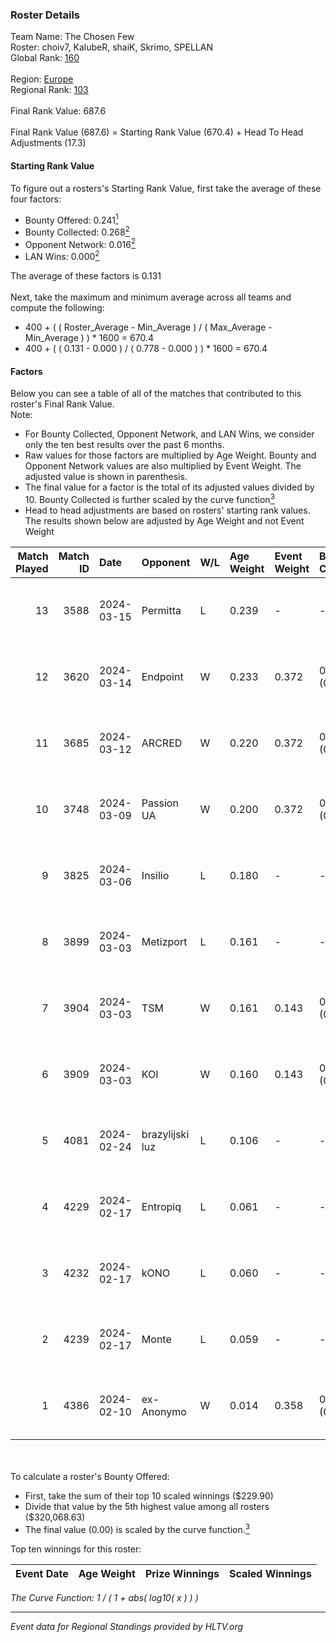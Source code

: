 ### Roster Details<br />
Team Name: The Chosen Few<br />
Roster: choiv7, KalubeR, shaiK, Skrimo, SPELLAN<br />
Global Rank: [160](../standings_global.md)<br />
<br />
Region: [Europe]( ../standings_europe.md)<br />
Regional Rank: [103]( ../standings_europe.md)<br />
<br />
Final Rank Value:  687.6<br />
<br />
Final Rank Value (687.6) = Starting Rank Value (670.4) + Head To Head Adjustments (17.3)<br />

#### Starting Rank Value<br />
To figure out a rosters's Starting Rank Value, first take the average of these four factors:<br />
- Bounty Offered: 0.241[<sup>1</sup>](#table2)
- Bounty Collected: 0.268[<sup>2</sup>](#table1)
- Opponent Network: 0.016[<sup>2</sup>](#table1)
- LAN Wins: 0.000[<sup>2</sup>](#table1)

The average of these factors is 0.131<br />
<br />
Next, take the maximum and minimum average across all teams and compute the following:<br />
- 400 + ( ( Roster_Average - Min_Average ) / ( Max_Average - Min_Average ) ) * 1600 = 670.4
- 400 + ( ( 0.131 - 0.000 ) / ( 0.778 - 0.000 ) ) * 1600 = 670.4


#### Factors<br />
Below you can see a table of all of the matches that contributed to this roster's Final Rank Value.<br />
Note:<br />

- For Bounty Collected, Opponent Network, and LAN Wins, we consider only the ten best results over the past 6 months.
- Raw values for those factors are multiplied by Age Weight. Bounty and Opponent Network values are also multiplied by Event Weight. The adjusted value is shown in parenthesis.
- The final value for a factor is the total of its adjusted values divided by 10. Bounty Collected is further scaled by the curve function[<sup>3</sup>](#curveFunction)
- Head to head adjustments are based on rosters' starting rank values. The results shown below are adjusted by Age Weight and not Event Weight
<span id="table1"></span><br />


| Match Played | Match ID | Date       | Opponent        | W/L | Age Weight | Event Weight | Bounty Collected | Opponent Network | LAN Wins  | H2H Adj. | Roster                                  |
| -: | -: | :- | :- | :- | :- | :- | :- | :- | :- | -: | :- |
|           13 |     3588 | 2024-03-15 | Permitta        | L   | 0.239      | -            | -                | -                | -         |    -1.15 | choiv7, KalubeR, shaiK, Skrimo, SPELLAN |
|           12 |     3620 | 2024-03-14 | Endpoint        | W   | 0.233      | 0.372        | 0.012 (0.001)    | 0.540 (0.047)    | 0 (0.000) |     5.60 | choiv7, KalubeR, shaiK, Skrimo, SPELLAN |
|           11 |     3685 | 2024-03-12 | ARCRED          | W   | 0.220      | 0.372        | 0.041 (0.003)    | 0.369 (0.030)    | 0 (0.000) |     5.45 | choiv7, KalubeR, shaiK, Skrimo, SPELLAN |
|           10 |     3748 | 2024-03-09 | Passion UA      | W   | 0.200      | 0.372        | 0.173 (0.013)    | 1.000 (0.074)    | 0 (0.000) |     5.73 | choiv7, KalubeR, shaiK, Skrimo, SPELLAN |
|            9 |     3825 | 2024-03-06 | Insilio         | L   | 0.180      | -            | -                | -                | -         |    -1.26 | choiv7, KalubeR, shaiK, Skrimo, SPELLAN |
|            8 |     3899 | 2024-03-03 | Metizport       | L   | 0.161      | -            | -                | -                | -         |    -1.07 | choiv7, KalubeR, shaiK, Skrimo, SPELLAN |
|            7 |     3904 | 2024-03-03 | TSM             | W   | 0.161      | 0.143        | 0.005 (0.000)    | 0.043 (0.001)    | 0 (0.000) |     2.54 | choiv7, KalubeR, shaiK, Skrimo, SPELLAN |
|            6 |     3909 | 2024-03-03 | KOI             | W   | 0.160      | 0.143        | 0.058 (0.001)    | 0.356 (0.008)    | 0 (0.000) |     4.59 | choiv7, KalubeR, shaiK, Skrimo, SPELLAN |
|            5 |     4081 | 2024-02-24 | brazylijski luz | L   | 0.106      | -            | -                | -                | -         |    -1.10 | choiv7, KalubeR, shaiK, Skrimo, SPELLAN |
|            4 |     4229 | 2024-02-17 | Entropiq        | L   | 0.061      | -            | -                | -                | -         |    -1.28 | choiv7, KalubeR, shaiK, Skrimo, SPELLAN |
|            3 |     4232 | 2024-02-17 | kONO            | L   | 0.060      | -            | -                | -                | -         |    -0.59 | choiv7, KalubeR, shaiK, Skrimo, SPELLAN |
|            2 |     4239 | 2024-02-17 | Monte           | L   | 0.059      | -            | -                | -                | -         |    -0.27 | choiv7, KalubeR, shaiK, Skrimo, SPELLAN |
|            1 |     4386 | 2024-02-10 | ex-Anonymo      | W   | 0.014      | 0.358        | 0.000 (0.000)    | 0.000 (0.000)    | 0 (0.000) |     0.08 | choiv7, KalubeR, shaiK, Skrimo, SPELLAN |

<br />
<span id="table2"></span><br />
To calculate a roster's Bounty Offered:<br />

- First, take the sum of their top 10 scaled winnings ($229.90)
- Divide that value by the 5th highest value among all rosters ($320,068.63)
- The final value (0.00) is scaled by the curve function.[<sup>3</sup>](#curveFunction)

Top ten winnings for this roster:<br />

| Event Date | Age Weight | Prize Winnings | Scaled Winnings |
| :- | -: | :- | :- |


<span id="curveFunction"></span>_The Curve Function: 1 / ( 1 + abs( log10( x ) ) )_<br />

---
_Event data for Regional Standings provided by HLTV.org_<br />
